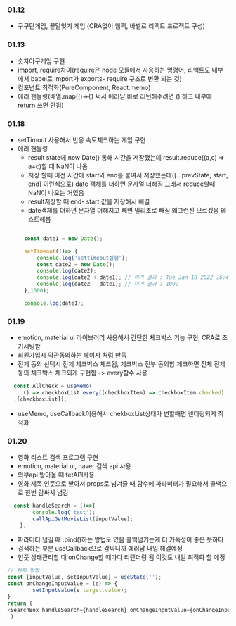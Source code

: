 ### 01.12
* 구구단게임, 끝말잇기 게임 (CRA없이 웹팩, 바벨로 리액트 프로젝트 구성)

### 01.13
* 숫자야구게임 구현 
* import, require차이(require은 node 모듈에서 사용하는 명령어, 리액트도 내부에서 babel로 import가 exports- require 구조로 변환 되는 것)
* 컴포넌트 최적화(PureComponent, React.memo)
* 에러 핸들링(배열.map(()=>{} 써서 에러남 바로 리턴해주려면 () 하고 내부에 return 쓰면 안됨)


### 01.18
* setTimout 사용해서 반응 속도체크하는 게임 구현
* 에러 핸들링
  - result state에 new Date() 통해 시간을 저장했는데 result.reduce((a,c) => a+c)할 때 NaN이 나옴
  - 저장 할때 이전 시간에 start와 end를 붙여서 저장했는데([...prevState, start, end] 이런식으로) date 객체를 더하면 문자열 더해짐 그래서 reduce할때 NaN이 나오는 거였음
  - result저장할 때 end- start 값을 저장해서 해결
  - date객체를 더하면 문자열 더해지고 빼면 밀리초로 빼짐 왜그런진 모르겠음 테스트해봄
  ```javascript
  
    const date1 = new Date();

    setTimeout(()=> {
        console.log('settimeout실행');
        const date2 = new Date();
        console.log(date2);
        console.log(date2 + date1); // 이거 결과 : Tue Jan 18 2022 16:48:03 GMT+0900 (한국 표준시)Tue Jan 18 2022 16:48:02 GMT+0900 (한국 표준시)
        console.log(date2 - date1); // 이거 결과 : 1002
    },1000);

    console.log(date1);

  ```
  
### 01.19
* emotion, material ui 라이브러리 사용해서 간단한 체크박스 기능 구현, CRA로 초기세팅함
* 회원가입시 약관동의하는 페이지 처럼 만듬
* 전체 동의 선택시 전체 체크박스 체크됨, 체크박스 전부 동의함 체크하면 전체 전체동의 체크박스 체크되게 구현함 -> every함수 사용
```javascript
  const AllCheck = useMemo(
     () => checkboxList.every((checkboxItem) => checkboxItem.checked)
  ,[checkboxList]);
```
* useMemo, useCallback이용해서 chekboxList상태가 변할때면 렌더링되게 최적화


### 01.20
* 영화 리스트 검색 프로그램 구현
* emotion, material ui, naver 검색 api 사용
* 외부api 받아올 때 fetAPI사용
* 영화 제목 인풋으로 받아서 props로 넘겨줄 때 함수에 파라미터가 필요해서 콜백으로 한번 감싸서 넘김
```js
  const handleSearch = ()=>{
        console.log('test');
        callApiGetMovieList(inputValue);
    };
```
* 파라미터 넘길 때 .bind()하는 방법도 있음 콜백넘기는게 더 가독성이 좋은 듯하다
* 검색하는 부분 useCallback으로 감싸니까 에러남 내일 해결예정
* 인풋 상태관리할 때 onChange할 때마다 리렌더링 됨 이것도 내일 최적화 할 예정
```js
// 현재 방법
const [inputValue, setInputValue] = useState('');
const onChangeInputValue = (e) => {
        setInputValue(e.target.value);
}
return (
<SearchBox handleSearch={handleSearch} onChangeInputValue={onChangeInputValue} />
 )
```
